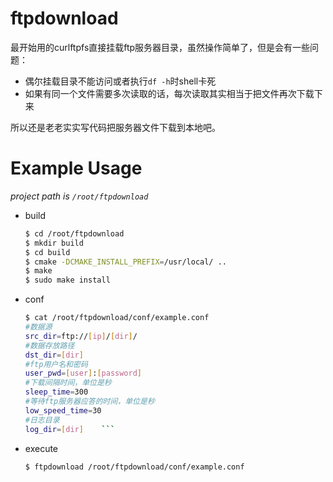 # ftpdownload
最开始用的curlftpfs直接挂载ftp服务器目录，虽然操作简单了，但是会有一些问题：
* 偶尔挂载目录不能访问或者执行`df -h`时shell卡死
* 如果有同一个文件需要多次读取的话，每次读取其实相当于把文件再次下载下来

所以还是老老实实写代码把服务器文件下载到本地吧。

# Example Usage
*project path is `/root/ftpdownload`*
* build  
    ```bash
    $ cd /root/ftpdownload
    $ mkdir build
    $ cd build
    $ cmake -DCMAKE_INSTALL_PREFIX=/usr/local/ ..
    $ make
    $ sudo make install
    ```
* conf

    ```bash
    $ cat /root/ftpdownload/conf/example.conf
    #数据源
    src_dir=ftp://[ip]/[dir]/
    #数据存放路径
    dst_dir=[dir]
    #ftp用户名和密码
    user_pwd=[user]:[password]
    #下载间隔时间，单位是秒
    sleep_time=300
    #等待ftp服务器应答的时间，单位是秒
    low_speed_time=30
    #日志目录
    log_dir=[dir]    ```
* execute  
    ```bash
    $ ftpdownload /root/ftpdownload/conf/example.conf
    ```
